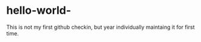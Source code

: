 # hello-world-

This is not my first github checkin, but year individually maintaing it for first time.
